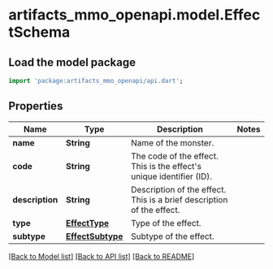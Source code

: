 # artifacts_mmo_openapi.model.EffectSchema

## Load the model package
```dart
import 'package:artifacts_mmo_openapi/api.dart';
```

## Properties
Name | Type | Description | Notes
------------ | ------------- | ------------- | -------------
**name** | **String** | Name of the monster. | 
**code** | **String** | The code of the effect. This is the effect's unique identifier (ID). | 
**description** | **String** | Description of the effect. This is a brief description of the effect. | 
**type** | [**EffectType**](EffectType.md) | Type of the effect. | 
**subtype** | [**EffectSubtype**](EffectSubtype.md) | Subtype of the effect. | 

[[Back to Model list]](../README.md#documentation-for-models) [[Back to API list]](../README.md#documentation-for-api-endpoints) [[Back to README]](../README.md)


